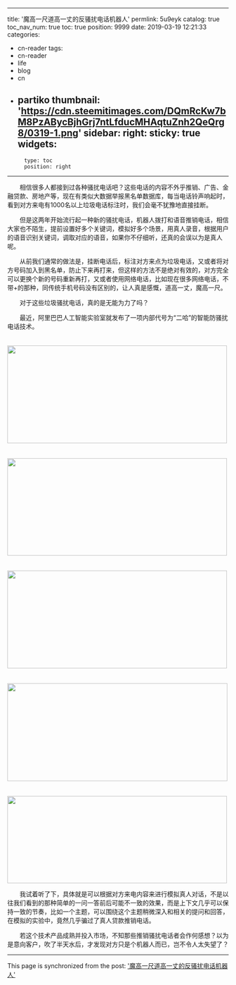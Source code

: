
---
title: '魔高一尺道高一丈的反骚扰电话机器人'
permlink: 5u9eyk
catalog: true
toc_nav_num: true
toc: true
position: 9999
date: 2019-03-19 12:21:33
categories:
- cn-reader
tags:
- cn-reader
- life
- blog
- cn
- partiko
thumbnail: 'https://cdn.steemitimages.com/DQmRcKw7bM8PzABycBjhGrj7ntLfducMHAqtuZnh2QeQrg8/0319-1.png'
sidebar:
    right:
        sticky: true
widgets:
    -
        type: toc
        position: right
---


<html>
<p>　　相信很多人都接到过各种骚扰电话吧？这些电话的内容不外乎推销、广告、金融贷款、房地产等，现在有类似大数据举报黑名单数据库，每当电话铃声响起时，看到对方来电有1000名以上垃圾电话标注时，我们会毫不犹豫地直接挂断。</p>
<p>　　但是这两年开始流行起一种新的骚扰电话，机器人拨打和语音推销电话，相信大家也不陌生，提前设置好多个关键词，模拟好多个场景，用真人录音，根据用户的语音识别关键词，调取对应的语音，如果你不仔细听，还真的会误以为是真人呢。</p>
<p>　　从前我们通常的做法是，挂断电话后，标注对方来点为垃圾电话，又或者将对方号码加入到黑名单，防止下来再打来，但这样的方法不是绝对有效的，对方完全可以更换个新的号码重新再打，又或者使用网络电话，比如现在很多网络电话，不带+的那种，同传统手机号码没有区别的，让人真是感慨，道高一丈，魔高一尺。</p>
<p>　　对于这些垃圾骚扰电话，真的是无能为力了吗？</p>
<p>　　最近，阿里巴巴人工智能实验室就发布了一项内部代号为“二哈”的智能防骚扰电话技术。</p>
<p>　　<img src="https://cdn.steemitimages.com/DQmRcKw7bM8PzABycBjhGrj7ntLfducMHAqtuZnh2QeQrg8/0319-1.png" width="500" height="222"/></p>
<p>　　<img src="https://cdn.steemitimages.com/DQmX72xu1RgnqnENsxqSiz5j8iBMynqGcLJoXv8oJ3U3z4w/0319-2.png" width="500" height="221"/></p>
<p>　　<img src="https://cdn.steemitimages.com/DQmagyxRmPVCGK49wxQKTmtQG55ndbfGcBpKYpnfTFRZfuA/0319-3.png" width="500" height="222"/></p>
<p>　　<img src="https://cdn.steemitimages.com/DQmQvvCifWVJaKMTiewmt2efnvcF1sAb7vGLp8KVEvrWzsc/0319-4.png" width="501" height="222"/></p>
<p>　　<img src="https://cdn.steemitimages.com/DQmPvua1Fj263nL4NCnTpdEMcw5fPzFBvo1MkyFr6czDk4h/0319-5.png" width="500" height="198"/></p>
<p>　　我试着听了下，具体就是可以根据对方来电内容来进行模拟真人对话，不是以往我们看到的那种简单的一问一答前后可能不一致的效果，而是上下文几乎可以保持一致的节奏，比如一个主题，可以围绕这个主题稍微深入和相关的提问和回答，在模拟的实验中，竟然几乎骗过了真人贷款推销电话。</p>
<p>　　若这个技术产品成熟并投入市场，不知那些推销骚扰电话者会作何感想？以为是意向客户，吹了半天水后，才发现对方只是个机器人而已，岂不令人太失望了？</p>
</html>

- - -

This page is synchronized from the post: ['魔高一尺道高一丈的反骚扰电话机器人'](https://steemit.com/@rivalhw/5u9eyk)

